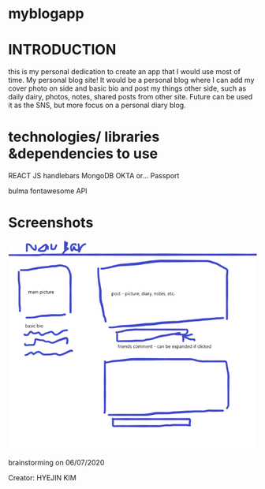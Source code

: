 # myblogapp

# INTRODUCTION

this is my personal dedication to create an app that I would use most of time. My personal blog site! It would be a personal blog where I can add my cover photo on side and basic bio and post my things other side, such as daily dairy, photos, notes, shared posts from other site. 
Future can be used it as the SNS, but more focus on a personal diary blog. 

# technologies/ libraries &dependencies to use

REACT JS 
handlebars
MongoDB
OKTA or... Passport

bulma 
fontawesome 
API


# Screenshots

![Screenshots](/myblogapp/assets/screenshots&work/initialbrainstorming.png)





brainstorming on 06/07/2020

Creator: HYEJIN KIM